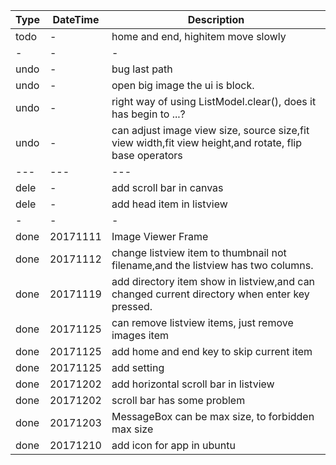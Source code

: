 Type|DateTime|Description
---|---|---
todo|-|home and end, highitem move slowly
-|-|-
undo|-|bug last path
undo|-|open big image the ui is block.
undo|-|right way of using ListModel.clear(), does it has begin to ...?
undo|-|can adjust image view size, source size,fit view width,fit view height,and rotate, flip base operators
---|---|---
dele|-|add scroll bar in canvas
dele|-|add head item in listview
-|-|-
done|20171111|Image Viewer Frame
done|20171112|change listview item to thumbnail not filename,and the listview has two columns.
done|20171119|add directory item show in listview,and can changed current directory when enter key pressed.
done|20171125|can remove listview items, just remove images item
done|20171125|add home and end key to skip current item
done|20171125|add setting
done|20171202|add horizontal scroll bar in listview
done|20171202|scroll bar has some problem
done|20171203|MessageBox can be max size, to forbidden max size
done|20171210|add icon for app in ubuntu
